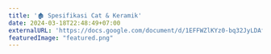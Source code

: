 ```yaml
---
title: '🏚️ Spesifikasi Cat & Keramik'
date: 2024-03-18T22:48:49+07:00
externalURL: 'https://docs.google.com/document/d/1EFFWZlKYz0-bq32JyLDAfPPHsdPNlKUeUw6Td3pc8xE/edit?usp=sharing'
featuredImage: "featured.png"
---
```

